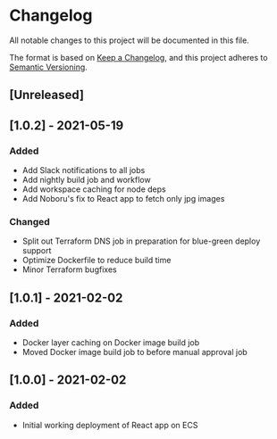 # Changelog
All notable changes to this project will be documented in this file.

The format is based on [Keep a Changelog](https://keepachangelog.com/en/1.0.0/),
and this project adheres to [Semantic Versioning](https://semver.org/spec/v2.0.0.html).

## [Unreleased]


## [1.0.2] - 2021-05-19
### Added
- Add Slack notifications to all jobs
- Add nightly build job and workflow
- Add workspace caching for node deps
- Add Noboru's fix to React app to fetch only jpg images

### Changed
- Split out Terraform DNS job in preparation for blue-green deploy support
- Optimize Dockerfile to reduce build time
- Minor Terraform bugfixes

## [1.0.1] - 2021-02-02
### Added
- Docker layer caching on Docker image build job
- Moved Docker image build job to before manual approval job

## [1.0.0] - 2021-02-02
### Added
- Initial working deployment of React app on ECS
